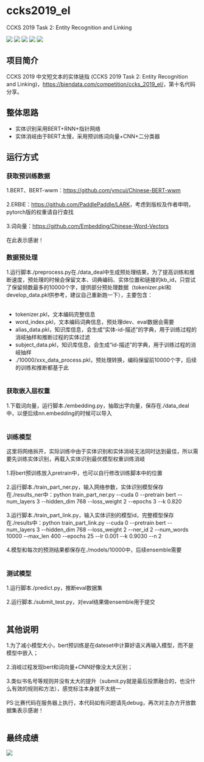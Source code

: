 # ccks2019_el
CCKS 2019 Task 2: Entity Recognition and Linking

[![](https://img.shields.io/badge/Python-3.6-blue.svg)](https://www.python.org/)
[![](https://img.shields.io/badge/torch-1.1.0-brightgreen.svg)](https://pypi.org/project/torch/1.1.0)
[![](https://img.shields.io/badge/pytorch--pretrained--bert-0.6.2-brightgreen.svg)](https://pypi.org/project/pytorch-pretrained-bert/0.6.2)
[![](https://img.shields.io/badge/keras-2.2.4-brightgreen.svg)](https://pypi.org/project/keras/2.2.4)
[![](https://img.shields.io/badge/numpy-1.16.2-brightgreen.svg)](https://pypi.python.org/pypi/numpy/1.16.2)

## **项目简介**
CCKS 2019 中文短文本的实体链指 (CCKS 2019 Task 2: Entity Recognition and Linking)，<https://biendata.com/competition/ccks_2019_el/>，第十名代码分享。<br>

## **整体思路**
* 实体识别采用BERT+RNN+指针网络<br>
* 实体消岐由于BERT太慢，采用预训练词向量+CNN+二分类器<br>

## **运行方式**
### **获取预训练数据**
1.BERT、BERT-wwm：<https://github.com/ymcui/Chinese-BERT-wwm><br><br>
2.ERBIE：<https://github.com/PaddlePaddle/LARK>，考虑到版权及作者申明，pytorch版的权重请自行查找<br><br>
3.词向量：<https://github.com/Embedding/Chinese-Word-Vectors><br><br>
在此表示感谢！<br>

### **数据预处理**
1.运行脚本./preprocess.py在./data_deal中生成预处理结果，为了提高训练和推断速度，预处理的时候会保留文本、词典编码、实体位置和链接的kb_id，只尝试了保留频数最多的10000个字，提供部分预处理数据（tokenizer.pkl和develop_data.pkl供参考，建议自己重新跑一下），主要包含：<br><br>
* tokenizer.pkl，文本编码完整信息<br>
* word_index.pkl，文本编码词典信息，预处理dev、eval数据会需要<br>
* alias_data.pkl，知识库信息，会生成“实体-id-描述”的字典，用于训练过程的消岐抽样和推断过程的实体过滤<br>
* subject_data.pkl，知识库信息，会生成“id-描述”的字典，用于训练过程的消岐抽样<br>
* ./10000/xxx_data_process.pkl，预处理转换，编码保留前10000个字，后续的训练和推断都基于此<br><br>

### **获取嵌入层权重**
1.下载词向量，运行脚本./embedding.py，抽取出字向量，保存在./data_deal中，以便后续nn.embedding的时候可以导入<br><br>

### **训练模型**
这里将网络拆开，实际训练中由于实体识别和实体消岐无法同时达到最佳，所以需要先训练实体识别，再载入实体识别最优模型权重训练消岐<br><br>
1.将bert预训练放入pretrain中，也可以自行修改训练脚本中的位置<br><br>
2.运行脚本./train_part_ner.py，输入网络参数，实体识别模型保存在./results_ner中：python train_part_ner.py --cuda 0 --pretrain bert --num_layers 3 --hidden_dim 768 --loss_weight 2 --epochs 3 --k 0.820<br><br>
3.运行脚本./train_part_link.py，输入实体识别的模型id，完整模型保存在./results中：python train_part_link.py --cuda 0 --pretrain bert --num_layers 3 --hidden_dim 768 --loss_weight 2 --ner_id 2 --num_words 10000 --max_len 400 --epochs 25 --lr 0.001 --k 0.9030 --n 2<br><br>
4.模型和每次的预测结果都保存在./models/10000中，后续ensemble需要<br><br>

### **测试模型**
1.运行脚本./predict.py，推断eval数据集<br><br>
2.运行脚本./submit_test.py，对eval结果做ensemble用于提交<br><br>

## **其他说明**
1.为了减小模型大小，bert预训练是在dateset中计算好语义再输入模型，而不是模型中嵌入；<br><br>
2.消岐过程发现bert和词向量+CNN好像没太大区别；<br><br>
3.类似书名号等规则并没有太大的提升（submit.py就是最后投票融合的，也没什么有效的规则和方法），感觉标注本身就不太统一<br><br>
PS:比赛代码在服务器上执行，本代码如有问题请先debug，再次对主办方开放数据集表示感谢！<br><br>

## **最终成绩**
![](https://github.com/renjunxiang/ccks2019_el/blob/master/picture/score.png)
